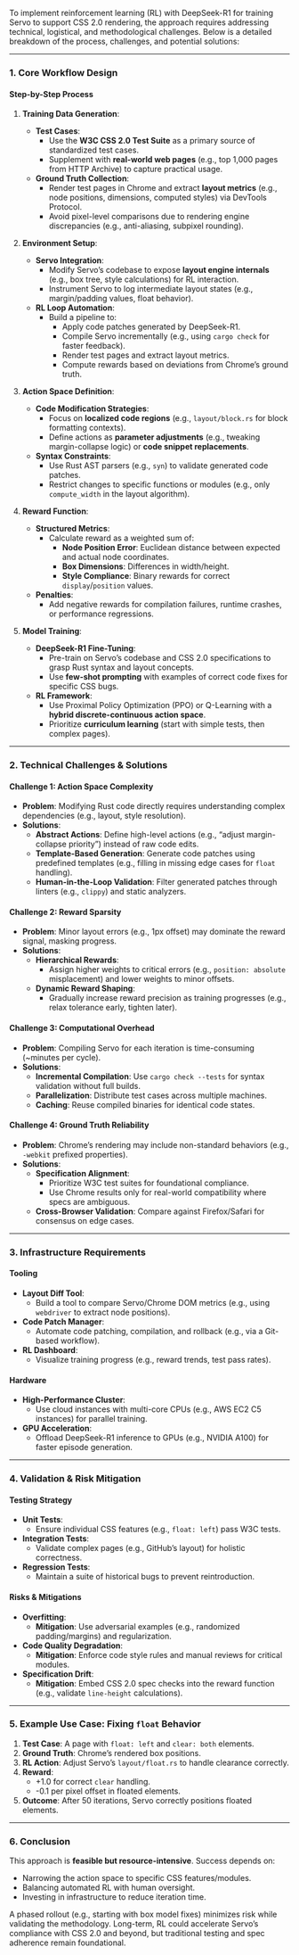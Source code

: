 To implement reinforcement learning (RL) with DeepSeek-R1 for training Servo to support CSS 2.0 rendering, the approach requires addressing technical, logistical, and methodological challenges. Below is a detailed breakdown of the process, challenges, and potential solutions:

---

### **1. Core Workflow Design**
#### **Step-by-Step Process**
1. **Training Data Generation**:
   - **Test Cases**: 
     - Use the **W3C CSS 2.0 Test Suite** as a primary source of standardized test cases.
     - Supplement with **real-world web pages** (e.g., top 1,000 pages from HTTP Archive) to capture practical usage.
   - **Ground Truth Collection**:
     - Render test pages in Chrome and extract **layout metrics** (e.g., node positions, dimensions, computed styles) via DevTools Protocol.
     - Avoid pixel-level comparisons due to rendering engine discrepancies (e.g., anti-aliasing, subpixel rounding).

2. **Environment Setup**:
   - **Servo Integration**:
     - Modify Servo’s codebase to expose **layout engine internals** (e.g., box tree, style calculations) for RL interaction.
     - Instrument Servo to log intermediate layout states (e.g., margin/padding values, float behavior).
   - **RL Loop Automation**:
     - Build a pipeline to:
       - Apply code patches generated by DeepSeek-R1.
       - Compile Servo incrementally (e.g., using `cargo check` for faster feedback).
       - Render test pages and extract layout metrics.
       - Compute rewards based on deviations from Chrome’s ground truth.

3. **Action Space Definition**:
   - **Code Modification Strategies**:
     - Focus on **localized code regions** (e.g., `layout/block.rs` for block formatting contexts).
     - Define actions as **parameter adjustments** (e.g., tweaking margin-collapse logic) or **code snippet replacements**.
   - **Syntax Constraints**:
     - Use Rust AST parsers (e.g., `syn`) to validate generated code patches.
     - Restrict changes to specific functions or modules (e.g., only `compute_width` in the layout algorithm).

4. **Reward Function**:
   - **Structured Metrics**:
     - Calculate reward as a weighted sum of:
       - **Node Position Error**: Euclidean distance between expected and actual node coordinates.
       - **Box Dimensions**: Differences in width/height.
       - **Style Compliance**: Binary rewards for correct `display`/`position` values.
   - **Penalties**:
     - Add negative rewards for compilation failures, runtime crashes, or performance regressions.

5. **Model Training**:
   - **DeepSeek-R1 Fine-Tuning**:
     - Pre-train on Servo’s codebase and CSS 2.0 specifications to grasp Rust syntax and layout concepts.
     - Use **few-shot prompting** with examples of correct code fixes for specific CSS bugs.
   - **RL Framework**:
     - Use Proximal Policy Optimization (PPO) or Q-Learning with a **hybrid discrete-continuous action space**.
     - Prioritize **curriculum learning** (start with simple tests, then complex pages).

---

### **2. Technical Challenges & Solutions**
#### **Challenge 1: Action Space Complexity**
- **Problem**: Modifying Rust code directly requires understanding complex dependencies (e.g., layout, style resolution).
- **Solutions**:
  - **Abstract Actions**: Define high-level actions (e.g., “adjust margin-collapse priority”) instead of raw code edits.
  - **Template-Based Generation**: Generate code patches using predefined templates (e.g., filling in missing edge cases for `float` handling).
  - **Human-in-the-Loop Validation**: Filter generated patches through linters (e.g., `clippy`) and static analyzers.

#### **Challenge 2: Reward Sparsity**
- **Problem**: Minor layout errors (e.g., 1px offset) may dominate the reward signal, masking progress.
- **Solutions**:
  - **Hierarchical Rewards**:
    - Assign higher weights to critical errors (e.g., `position: absolute` misplacement) and lower weights to minor offsets.
  - **Dynamic Reward Shaping**:
    - Gradually increase reward precision as training progresses (e.g., relax tolerance early, tighten later).

#### **Challenge 3: Computational Overhead**
- **Problem**: Compiling Servo for each iteration is time-consuming (~minutes per cycle).
- **Solutions**:
  - **Incremental Compilation**: Use `cargo check --tests` for syntax validation without full builds.
  - **Parallelization**: Distribute test cases across multiple machines.
  - **Caching**: Reuse compiled binaries for identical code states.

#### **Challenge 4: Ground Truth Reliability**
- **Problem**: Chrome’s rendering may include non-standard behaviors (e.g., `-webkit` prefixed properties).
- **Solutions**:
  - **Specification Alignment**:
    - Prioritize W3C test suites for foundational compliance.
    - Use Chrome results only for real-world compatibility where specs are ambiguous.
  - **Cross-Browser Validation**: Compare against Firefox/Safari for consensus on edge cases.

---

### **3. Infrastructure Requirements**
#### **Tooling**
- **Layout Diff Tool**:
  - Build a tool to compare Servo/Chrome DOM metrics (e.g., using `webdriver` to extract node positions).
- **Code Patch Manager**:
  - Automate code patching, compilation, and rollback (e.g., via a Git-based workflow).
- **RL Dashboard**:
  - Visualize training progress (e.g., reward trends, test pass rates).

#### **Hardware**
- **High-Performance Cluster**:
  - Use cloud instances with multi-core CPUs (e.g., AWS EC2 C5 instances) for parallel training.
- **GPU Acceleration**:
  - Offload DeepSeek-R1 inference to GPUs (e.g., NVIDIA A100) for faster episode generation.

---

### **4. Validation & Risk Mitigation**
#### **Testing Strategy**
- **Unit Tests**:
  - Ensure individual CSS features (e.g., `float: left`) pass W3C tests.
- **Integration Tests**:
  - Validate complex pages (e.g., GitHub’s layout) for holistic correctness.
- **Regression Tests**:
  - Maintain a suite of historical bugs to prevent reintroduction.

#### **Risks & Mitigations**
- **Overfitting**:
  - **Mitigation**: Use adversarial examples (e.g., randomized padding/margins) and regularization.
- **Code Quality Degradation**:
  - **Mitigation**: Enforce code style rules and manual reviews for critical modules.
- **Specification Drift**:
  - **Mitigation**: Embed CSS 2.0 spec checks into the reward function (e.g., validate `line-height` calculations).

---

### **5. Example Use Case: Fixing `float` Behavior**
1. **Test Case**: A page with `float: left` and `clear: both` elements.
2. **Ground Truth**: Chrome’s rendered box positions.
3. **RL Action**: Adjust Servo’s `layout/float.rs` to handle clearance correctly.
4. **Reward**: 
   - +1.0 for correct `clear` handling.
   - -0.1 per pixel offset in floated elements.
5. **Outcome**: After 50 iterations, Servo correctly positions floated elements.

---

### **6. Conclusion**
This approach is **feasible but resource-intensive**. Success depends on:
- Narrowing the action space to specific CSS features/modules.
- Balancing automated RL with human oversight.
- Investing in infrastructure to reduce iteration time.

A phased rollout (e.g., starting with box model fixes) minimizes risk while validating the methodology. Long-term, RL could accelerate Servo’s compliance with CSS 2.0 and beyond, but traditional testing and spec adherence remain foundational.